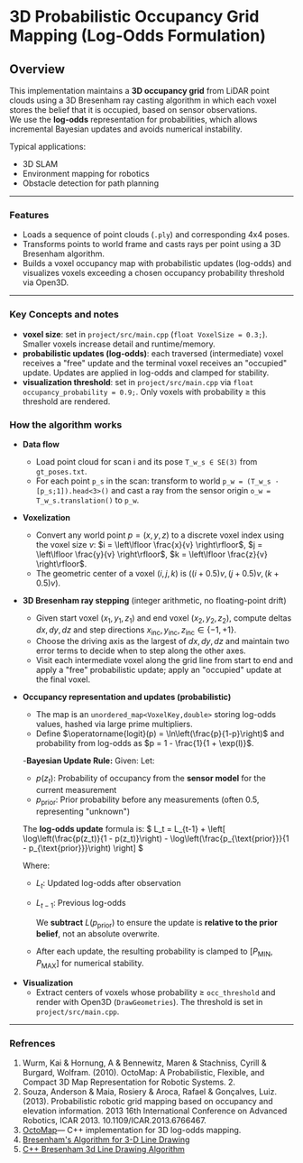 # 3D Probabilistic Occupancy Grid Mapping (Log-Odds Formulation)

## Overview
This implementation maintains a **3D occupancy grid** from LiDAR point clouds using a 3D Bresenham ray casting algorithm in which each voxel stores the belief that it is occupied, based on sensor observations.  
We use the **log-odds** representation for probabilities, which allows incremental Bayesian updates and avoids numerical instability.

Typical applications:
- 3D SLAM
- Environment mapping for robotics
- Obstacle detection for path planning

---


### Features

- Loads a sequence of point clouds (`.ply`) and corresponding 4x4 poses.
- Transforms points to world frame and casts rays per point using a 3D Bresenham algorithm.
- Builds a voxel occupancy map with probabilistic updates (log-odds) and visualizes voxels exceeding a chosen occupancy probability threshold via Open3D.

---

<!-- ### Requirements

- C++ compiler with ≥ C++17 support 
- CMake ≥ 3.31
- Eigen (headers only)
- Open3D C++ library

The project’s `CMakeLists.txt` expects:

- Eigen headers at `project/dependancies/eigen-master`
- Open3D CMake config at `project/dependancies/open3d-install/lib/cmake/Open3D`

You can override the Open3D path at configure time with `-DOpen3D_DIR=...`.

### Get the dependencies

Place dependencies under `project/dependancies/` (default expected by CMake):

1) Eigen (headers only)

```bash
git clone --depth=1 https://gitlab.com/libeigen/eigen.git <project_root>/dependancies/eigen-master
```

2) Open3D (build and install locally)

```bash
# Choose a working dir outside the repo root
cd <work_dir>
git clone --recursive https://github.com/isl-org/Open3D.git
cmake -S Open3D -B o3d_build \
  -DCMAKE_BUILD_TYPE=Release \
  -DBUILD_SHARED_LIBS=ON \
  -DBUILD_GUI=ON \
  -DBUILD_EXAMPLES=OFF \
  -DBUILD_PYTHON_MODULE=OFF \
  -DCMAKE_INSTALL_PREFIX=<project_root>/dependancies/open3d-install
cmake --build o3d_build -j
cmake --install o3d_build
```

If you use system Eigen instead of `dependancies/eigen-master`, update `project/CMakeLists.txt` to include your system Eigen path or add `-I` flags accordingly.

### Dataset layout

Place your dataset under `project/data/`:

- `project/data/PLY/` — a directory containing ordered `.ply` point clouds
- `project/data/gt_poses.txt` — poses, one per scan, each line is a 3x4 row-major matrix (the last row is assumed to be `[0 0 0 1]`)

```cpp
const std::string dataset_dir = "<project_root>/data/";
```

Update this string to point to your dataset location if your repo path differs.

### Build

```bash
# Configure (override Open3D_DIR if needed)
cmake -S <project_root> -B <build_dir> \
  -DOpen3D_DIR=<project_root>/dependancies/open3d-install/lib/cmake/Open3D

# Build
cmake --build <build_dir> -j
```

### Run

```bash
<build_dir>/occupancy_mapper
```

The program prints per-scan timings and opens an Open3D visualization window of occupied voxels (filtered by probability threshold) at the end.

--- -->

### Key Concepts and notes

- **voxel size**: set in `project/src/main.cpp` (`float VoxelSize = 0.3;`). Smaller voxels increase detail and runtime/memory.
- **probabilistic updates (log-odds)**: each traversed (intermediate) voxel receives a "free" update and the terminal voxel receives an "occupied" update. Updates are applied in log-odds and clamped for stability.
- **visualization threshold**: set in `project/src/main.cpp` via `float occupancy_probability = 0.9;`. Only voxels with probability ≥ this threshold are rendered.

### How the algorithm works

- **Data flow**
  - Load point cloud for scan i and its pose `T_w_s ∈ SE(3)` from `gt_poses.txt`.
  - For each point `p_s` in the scan: transform to world `p_w = (T_w_s · [p_s;1]).head<3>()` and cast a ray from the sensor origin `o_w = T_w_s.translation()` to `p_w`.

- **Voxelization**
  - Convert any world point $p = (x, y, z)$ to a discrete voxel index using the voxel size $v$: $i = \left\lfloor \frac{x}{v} \right\rfloor$, $j = \left\lfloor \frac{y}{v} \right\rfloor$, $k = \left\lfloor \frac{z}{v} \right\rfloor$.
  - The geometric center of a voxel $(i, j, k)$ is $\left( (i+0.5)v,\, (j+0.5)v,\, (k+0.5)v \right)$.

- **3D Bresenham ray stepping** (integer arithmetic, no floating-point drift)
  - Given start voxel $(x_1, y_1, z_1)$ and end voxel $(x_2, y_2, z_2)$, compute deltas $dx,\, dy,\, dz$ and step directions $x_{\text{inc}},\, y_{\text{inc}},\, z_{\text{inc}} \in \{-1, +1\}$.
  - Choose the driving axis as the largest of $dx,\, dy,\, dz$ and maintain two error terms to decide when to step along the other axes.
  - Visit each intermediate voxel along the grid line from start to end and apply a "free" probabilistic update; apply an "occupied" update at the final voxel.

- **Occupancy representation and updates (probabilistic)**
  - The map is an `unordered_map<VoxelKey,double>` storing log-odds values, hashed via large prime multipliers.
  - Define $\operatorname{logit}(p) = \ln\left(\frac{p}{1-p}\right)$ and probability from log-odds as $p = 1 - \frac{1}{1 + \exp(l)}$.
  <!-- - Per update: $l_{\text{voxel}} \leftarrow l_{\text{voxel}} + \Delta$, where $\Delta_{\text{free}} = \operatorname{logit}(P_{\text{FREE}}) - \operatorname{logit}(0.5)$ for intermediate voxels and $\Delta_{\text{occ}} = \operatorname{logit}(P_{\text{OCCUPIED}}) - \operatorname{logit}(0.5)$ for terminal voxels. 
   -->
  -**Bayesian Update Rule:**
  Given:
  Let:
  - $p(z_t)$: Probability of occupancy from the **sensor model** for the current measurement
  - $p_{\text{prior}}$: Prior probability before any measurements (often $0.5$, representing "unknown")

  The **log-odds update** formula is:
  $
  L_t = L_{t-1} + \left[ \log\left(\frac{p(z_t)}{1 - p(z_t)}\right) - \log\left(\frac{p_{\text{prior}}}{1 - p_{\text{prior}}}\right) \right]
  $

  Where:
  - $L_t$: Updated log-odds after observation
  - $L_{t-1}$: Previous log-odds

    We **subtract** $L(p_{\text{prior}})$ to ensure the update is **relative to the prior belief**, not an absolute overwrite.
  - After each update, the resulting probability is clamped to $[P_{\text{MIN}},\, P_{\text{MAX}}]$ for numerical stability.
<!-- 
- **Why hashing instead of dense grids?**
  - A sparse hash map avoids allocating a large 3D array when the traversed space is small relative to the bounds.
  - The chosen hash $(x \times 73856093) \oplus (y \times 19349663) \oplus (z \times 83492791)$ distributes indices well for typical voxel coordinates. -->

- **Visualization**
  - Extract centers of voxels whose probability ≥ `occ_threshold` and render with Open3D (`DrawGeometries`). The threshold is set in `project/src/main.cpp`.

---

### Refrences

1. Wurm, Kai & Hornung, A & Bennewitz, Maren & Stachniss, Cyrill & Burgard, Wolfram. (2010). OctoMap: A Probabilistic, Flexible, and Compact 3D Map Representation for Robotic Systems. 2. 
2. Souza, Anderson & Maia, Rosiery & Aroca, Rafael & Gonçalves, Luiz. (2013). Probabilistic robotic grid mapping based on occupancy and elevation information. 2013 16th International Conference on Advanced Robotics, ICAR 2013. 10.1109/ICAR.2013.6766467. 
3. [OctoMap](https://github.com/OctoMap/octomap )—  C++ implementation for 3D log-odds mapping.
4. [Bresenham's Algorithm for 3-D Line Drawing](https://www.geeksforgeeks.org/python/bresenhams-algorithm-for-3-d-line-drawing/)
5. [C++ Bresenham 3d Line Drawing Algorithm](https://gist.github.com/yamamushi/5823518)